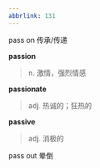 ```yaml
---
abbrlink: 131
---
```

pass on 传承/传递

**passion**
> n. 激情，强烈情感

**passionate**
> adj. 热诚的；狂热的

**passive**
> adj. 消极的

pass out 晕倒